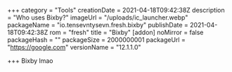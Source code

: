 +++
category = "Tools"
creationDate = 2021-04-18T09:42:38Z
description = "Who uses Bixby?"
imageUrl = "/uploads/ic_launcher.webp"
packageName = "io.tensevntysevn.fresh.bixby"
publishDate = 2021-04-18T09:42:38Z
rom = "fresh"
title = "Bixby"
[addon]
noMirror = false
packageHash = ""
packageSize = 2000000001
packageUrl = "https://google.com"
versionName = "12.1.1.0"

+++
Bixby lmao